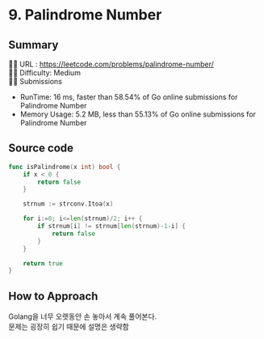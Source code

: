 # 9. Palindrome Number

## Summary
🙇‍♂️ URL : https://leetcode.com/problems/palindrome-number/  
🤷‍♂️ Difficulty: Medium  
💆‍♂️ Submissions
- RunTime:  16 ms, faster than 58.54% of Go online submissions for Palindrome Number
- Memory Usage: 5.2 MB, less than 55.13% of Go online submissions for Palindrome Number   

## Source code
```go
func isPalindrome(x int) bool {
    if x < 0 {
        return false
    }

    strnum := strconv.Itoa(x)

    for i:=0; i<=len(strnum)/2; i++ {
        if strnum[i] != strnum[len(strnum)-1-i] {
            return false
        }
    }

    return true
}
```

## How to Approach
Golang을 너무 오랫동안 손 놓아서 계속 풀어본다.  
문제는 굉장히 쉽기 때문에 설명은 생략함

